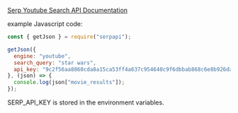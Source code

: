 
[Serp Youtube Search API Documentation](https://serpapi.com/youtube-search-api)

example Javascript code:

```javascript
const { getJson } = require("serpapi");

getJson({
  engine: "youtube",
  search_query: "star wars",
  api_key: "9c2f56aa8860cda8a15ca53ff4a637c954640c9f6dbbab868c6e8b926da5d42d"
}, (json) => {
  console.log(json["movie_results"]);
});
```
SERP_API_KEY is stored in the environment variables.
